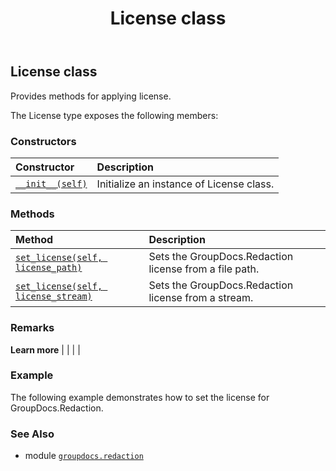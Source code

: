 ﻿---
title: License class
second_title: GroupDocs.Redaction for Python via .NET API References
description: 
type: docs
weight: 40
url: /groupdocs.redaction/license/
is_root: false
---

## License class

Provides methods for applying license.



The License type exposes the following members:

### Constructors
| Constructor | Description |
| :- | :- |
| [`__init__(self)`](/redaction/python-net/groupdocs.redaction/license/__init__/#) | Initialize an instance of License class. |


### Methods
| Method | Description |
| :- | :- |
| [`set_license(self, license_path)`](/redaction/python-net/groupdocs.redaction/license/set_license/#str) | Sets the GroupDocs.Redaction license from a file path. |
| [`set_license(self, license_stream)`](/redaction/python-net/groupdocs.redaction/license/set_license/#io.rawiobase) | Sets the GroupDocs.Redaction license from a stream. |



### Remarks 


**Learn more** |
|
 |
 |

### Example 


The following example demonstrates how to set the license for GroupDocs.Redaction.

### See Also
* module [`groupdocs.redaction`](..)
